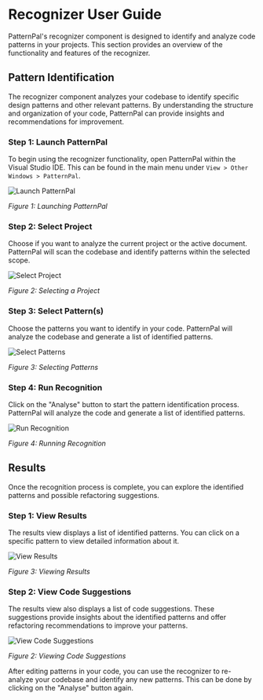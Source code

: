 # Recognizer User Guide

PatternPal's recognizer component is designed to identify and analyze code patterns in your projects. This section provides an overview of the functionality and features of the recognizer.

## Pattern Identification

The recognizer component analyzes your codebase to identify specific design patterns and other relevant patterns. By understanding the structure and organization of your code, PatternPal can provide insights and recommendations for improvement.

### Step 1: Launch PatternPal

To begin using the recognizer functionality, open PatternPal within the Visual Studio IDE. This can be found in the main menu under `View > Other Windows > PatternPal`.

![Launch PatternPal](image_url_here)

*Figure 1: Launching PatternPal*

### Step 2: Select Project

Choose if you want to analyze the current project or the active document. PatternPal will scan the codebase and identify patterns within the selected scope.

![Select Project](image_url_here)

*Figure 2: Selecting a Project*

### Step 3: Select Pattern(s)

Choose the patterns you want to identify in your code. PatternPal will analyze the codebase and generate a list of identified patterns.

![Select Patterns](image_url_here)

*Figure 3: Selecting Patterns*

### Step 4: Run Recognition

Click on the "Analyse" button to start the pattern identification process. PatternPal will analyze the code and generate a list of identified patterns.

![Run Recognition](image_url_here)

*Figure 4: Running Recognition*

## Results

Once the recognition process is complete, you can explore the identified patterns and possible refactoring suggestions.

### Step 1: View Results

The results view displays a list of identified patterns. You can click on a specific pattern to view detailed information about it.

![View Results](image_url_here)

*Figure 3: Viewing Results*

### Step 2: View Code Suggestions

The results view also displays a list of code suggestions. These suggestions provide insights about the identified patterns and offer refactoring recommendations to improve your patterns.

![View Code Suggestions](image_url_here)

*Figure 2: Viewing Code Suggestions*

After editing patterns in your code, you can use the recognizer to re-analyze your codebase and identify any new patterns. This can be done by clicking on the "Analyse" button again.
